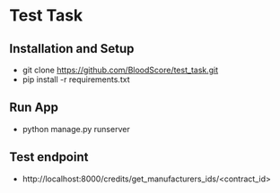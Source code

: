 # Test Task

## Installation and Setup

- git clone https://github.com/BloodScore/test_task.git
- pip install -r requirements.txt

## Run App

- python manage.py runserver

## Test endpoint

- http://localhost:8000/credits/get_manufacturers_ids/<contract_id>
